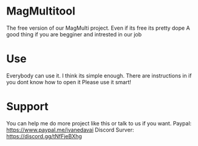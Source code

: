 # MagMultitool
The free version of our MagMulti project. Even if its free its pretty dope
A good thing if you are begginer and intrested in our job
# Use
Everybody can use it. I think its simple enough. There are instructions in if you dont know how to open it
Please use it smart!
# Support
You can help me do more project like this or talk to us if you want.
Paypal:
https://www.paypal.me/ivanedavai
Discord Surver:
https://discord.gg/tNfFjeBXhg
